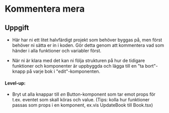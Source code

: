 # Kommentera mera

## Uppgift
* Här har ni ett litet halvfärdigt projekt som behöver byggas på, men först behöver ni sätta er in i koden. Gör detta genom att kommentera vad som händer i alla funktioner och variabler först.

* När ni är klara med det kan ni följa strukturen på hur de tidigare funktioner och komponenter är uppbyggda och lägga till en "ta bort"-knapp på varje bok i "edit"-komponenten.

#### Level-up:
* Bryt ut alla knappar till *en* Button-komponent som tar emot props för t.ex. eventet som skall köras och value. (Tips: kolla hur funktioner passas som props i en komponent, ex.vis UpdateBook till Book.tsx)
